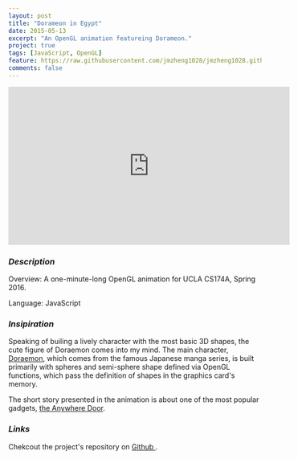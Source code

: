 ```yaml
---
layout: post
title: "Dorameon in Egypt"
date: 2015-05-13
excerpt: "An OpenGL animation featureing Dorameon."
project: true
tags: [JavaScript, OpenGL]
feature: https://raw.githubusercontent.com/jmzheng1028/jmzheng1028.github.io/master/assets/img/174a_feature.png
comments: false
---
```



<iframe width="560" height="315" src="https://www.youtube.com/embed/lX1sFmPSiu8?rel=0&amp;showinfo=0" frameborder="0" allowfullscreen></iframe>

### *Description*
Overview: A one-minute-long OpenGL animation for UCLA CS174A, Spring 2016.

Language: JavaScript


### *Insipiration*
Speaking of builing a lively character with the most basic 3D shapes, the cute figure of Doraemon comes into my mind. The main character, <a href= "https://en.wikipedia.org/wiki/Doraemon" target="_blank">Doraemon</a>, which comes from the famous Japanese manga series, is built primarily with spheres and semi-sphere shape defined via OpenGL functions, which pass the definition of shapes in the graphics card's memory.

The short story presented in the animation is about one of the most popular gadgets, <a href="http://doraemon.wikia.com/wiki/Anywhere_Door" target="_blank">the Anywhere Door</a>.


### *Links*
Chekcout the project's repository on <a href="https://github.com/jmzheng1028/CS174A_Project2" target = "_blank"> Github </a>.






